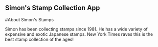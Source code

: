 Simon's Stamp Collection App
---

#About Simon's Stamps

Simon has been collecting stamps since 1981.  He has a wide variety of expensive and exotic Japanese stamps.  New York Times raves this is the best stamp collection of the ages!